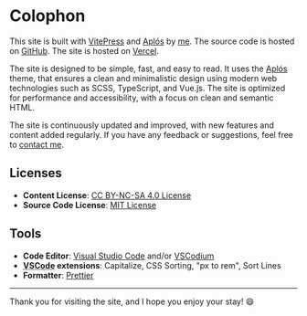 # Colophon

This site is built with [VitePress](https://vitepress.dev) and [Aplós](httpss://aplos.gxbs.me) by [me](https://gabs.eu.org). The source code is hosted on [GitHub](https://github.com/GabsEdits/gabs.eu.org). The site is hosted on [Vercel](https://vercel.com).

The site is designed to be simple, fast, and easy to read. It uses the [Aplós](https://aplos.gxbs.me) theme, that ensures a clean and minimalistic design using modern web technologies such as SCSS, TypeScript, and Vue.js. The site is optimized for performance and accessibility, with a focus on clean and semantic HTML.

The site is continuously updated and improved, with new features and content added regularly. If you have any feedback or suggestions, feel free to [contact me](/findme).

## Licenses

- **Content License**: [CC BY-NC-SA 4.0 License](https://creativecommons.org/licenses/by-nc-sa/4.0/)
- **Source Code License**: [MIT License](https://github.com/GabsEdits/gabs.eu.org/blob/main/LICENSE)

## Tools

- **Code Editor**: [Visual Studio Code](https://code.visualstudio.com/) and/or [VSCodium](https://vscodium.com/)
- **<abbr title="Visual Studio Code">VSCode</abbr> extensions**: Capitalize, CSS Sorting, "px to rem", Sort Lines
- **Formatter**: [Prettier](https://prettier.io)

---

Thank you for visiting the site, and I hope you enjoy your stay! :smile: